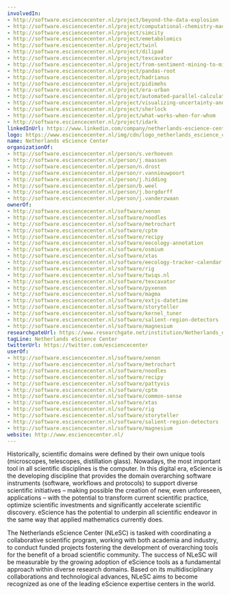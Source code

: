```yaml
---
involvedIn:
- http://software.esciencecenter.nl/project/beyond-the-data-explosion
- http://software.esciencecenter.nl/project/computational-chemistry-made-easy
- http://software.esciencecenter.nl/project/simcity
- http://software.esciencecenter.nl/project/emetabolomics
- http://software.esciencecenter.nl/project/twinl
- http://software.esciencecenter.nl/project/dilipad
- http://software.esciencecenter.nl/project/texcavator
- http://software.esciencecenter.nl/project/from-sentiment-mining-to-mining-embodied-emotions
- http://software.esciencecenter.nl/project/pandas-root
- http://software.esciencecenter.nl/project/hadrianus
- http://software.esciencecenter.nl/project/pidimehs
- http://software.esciencecenter.nl/project/era-urban
- http://software.esciencecenter.nl/project/automated-parallel-calculation-of-collaborative-statistical-models
- http://software.esciencecenter.nl/project/visualizing-uncertainty-and-perspectives
- http://software.esciencecenter.nl/project/sherlock
- http://software.esciencecenter.nl/project/what-works-when-for-whom
- http://software.esciencecenter.nl/project/idark
linkedInUrl: https://www.linkedin.com/company/netherlands-escience-center
logo: https://www.esciencecenter.nl/img/cdn/logo_netherlands_escience_center.jpg
name: Netherlands eScience Center
organizationOf:
- http://software.esciencecenter.nl/person/s.verhoeven
- http://software.esciencecenter.nl/person/j.maassen
- http://software.esciencecenter.nl/person/n.drost
- http://software.esciencecenter.nl/person/r.vannieuwpoort
- http://software.esciencecenter.nl/person/j.hidding
- http://software.esciencecenter.nl/person/b.weel
- http://software.esciencecenter.nl/person/j.borgdorff
- http://software.esciencecenter.nl/person/j.vanderzwaan
ownerOf:
- http://software.esciencecenter.nl/software/xenon
- http://software.esciencecenter.nl/software/noodles
- http://software.esciencecenter.nl/software/metrochart
- http://software.esciencecenter.nl/software/cptm
- http://software.esciencecenter.nl/software/recipy
- http://software.esciencecenter.nl/software/eecology-annotation
- http://software.esciencecenter.nl/software/osmium
- http://software.esciencecenter.nl/software/xtas
- http://software.esciencecenter.nl/software/eecology-tracker-calendar
- http://software.esciencecenter.nl/software/rig
- http://software.esciencecenter.nl/software/twiqs.nl
- http://software.esciencecenter.nl/software/texcavator
- http://software.esciencecenter.nl/software/pyxenon
- http://software.esciencecenter.nl/software/magma
- http://software.esciencecenter.nl/software/extjs-datetime
- http://software.esciencecenter.nl/software/storyteller
- http://software.esciencecenter.nl/software/kernel_tuner
- http://software.esciencecenter.nl/software/salient-region-detectors
- http://software.esciencecenter.nl/software/magnesium
researchgateUrl: https://www.researchgate.net/institution/Netherlands_eScience_Center
tagLine: Netherlands eScience Center
twitterUrl: https://twitter.com/esciencecenter
userOf:
- http://software.esciencecenter.nl/software/xenon
- http://software.esciencecenter.nl/software/metrochart
- http://software.esciencecenter.nl/software/noodles
- http://software.esciencecenter.nl/software/recipy
- http://software.esciencecenter.nl/software/pattyvis
- http://software.esciencecenter.nl/software/cptm
- http://software.esciencecenter.nl/software/common-sense
- http://software.esciencecenter.nl/software/xtas
- http://software.esciencecenter.nl/software/rig
- http://software.esciencecenter.nl/software/storyteller
- http://software.esciencecenter.nl/software/salient-region-detectors
- http://software.esciencecenter.nl/software/magnesium
website: http://www.esciencecenter.nl/
---
```

Historically, scientific domains were defined by their own unique tools (microscopes, telescopes, distillation glass). Nowadays, the most important tool in all scientific disciplines is the computer. In this digital era, eScience is the developing discipline that provides the domain overarching software instruments (software, workflows and protocols) to support diverse scientific initiatives – making possible the creation of new, even unforeseen, applications – with the potential to transform current scientific practice, optimize scientific investments and significantly accelerate scientific discovery. eScience has the potential to underpin all scientific endeavor in the same way that applied mathematics currently does.

The Netherlands eScience Center (NLeSC) is tasked with coordinating a collaborative scientific program, working with both academia and industry, to conduct funded projects fostering the development of overarching tools for the benefit of a broad scientific community. The success of NLeSC will be measurable by the growing adoption of eScience tools as a fundamental approach within diverse research domains. Based on its multidisciplinary collaborations and technological advances, NLeSC aims to become recognized as one of the leading eScience expertise centers in the world.

